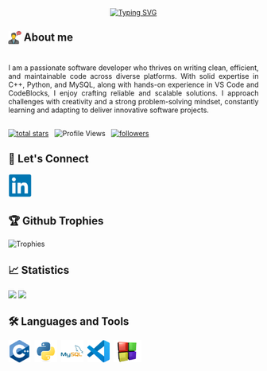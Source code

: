 <br>
<br>
<p align="center" style="margin-bottom: 0;">
  <!-- Typing SVG by DenverCoder1 - https://github.com/DenverCoder1/readme-typing-svg -->
  <a href="https://git.io/typing-svg">
    <img src="https://readme-typing-svg.demolab.com?font=Great+Vibes&size=44&pause=1000&color=FFAADEFF&center=true&width=1000&height=74&lines=Welcome+to+my+profile+%F0%9F%91%8B;Don't+Forget+To+Follow+%F0%9F%99%82" alt="Typing SVG" />
  </a>
</p>

<p>
  <h2>
    <img align="left" alt="icon" width="26px" style="padding-right: 5px;" src="asset/aboutme.png" />
    About me
  </h2>
  <p align="justify" style="margin-top: 40px;">
    I am a passionate software developer who thrives on writing clean, efficient, and maintainable code across diverse platforms. With solid expertise in C++, Python, and MySQL, along with hands-on experience in VS Code and CodeBlocks, I enjoy crafting reliable and scalable solutions. I approach challenges with creativity and a strong problem-solving mindset, constantly learning and adapting to deliver innovative software projects.
  </p>
</p>


<p align="left" style="margin-top: 30px;">
  <a href="https://github.com/zahira-zakki?tab=repositories&sort=stargazers">
  <img alt="total stars" title="Total stars on GitHub" src="https://custom-icon-badges.demolab.com/github/stars/zahira-zakki?color=55960c&style=for-the-badge&labelColor=555555&logo=star"/></a>
  &nbsp;
  <img src="https://komarev.com/ghpvc/?username=zahira-zakki&style=for-the-badge&color=orange" alt="Profile Views" />
  &nbsp;
  <a href="https://github.com/zahira-zakki?tab=followers">
    <img alt="followers" title="Follow me on Github" src="https://custom-icon-badges.demolab.com/github/followers/zahira-zakki?color=236ad3&labelColor=555555&style=for-the-badge&logo=person-add&label=Followers&logoColor=white" />
  </a>
</p>

<p style="margin-top: 30px;">
  <h2>🤝 Let's Connect</h2>
  <a href="https://www.linkedin.com/in/zahira-codes/">
    <img alt="Linkedin" width="47px" style="padding-right:10px;" src="https://github.com/devicons/devicon/blob/v2.16.0/icons/linkedin/linkedin-original.svg" />
  </a>
</p>

<p style="margin-top: 30px;">
  <h2> 🏆 Github Trophies </h2>
  <img alt="Trophies" src="https://github-profile-trophy.vercel.app/?username=zahira-zakki&theme=radical&no-frame=false" />
</p>

<h2>📈 Statistics</h2>
<p align="left" style="margin-top: 20px;">
  <img width="47%" src="https://github-readme-stats.vercel.app/api?username=zahira-zakki&show_icons=true&theme=tokyonight" />
  <img width="32%" src="https://github-readme-stats.vercel.app/api/top-langs/?username=zahira-zakki&layout=donut" />
</p>

<h2> 🛠️ Languages and Tools </h2>
<p align="left">
  <img alt="C++" height="45" style="vertical-align: middle;" src="https://raw.githubusercontent.com/devicons/devicon/master/icons/cplusplus/cplusplus-original.svg" />&nbsp;
  <img alt="Python" height="45" style="vertical-align: middle;" src="https://raw.githubusercontent.com/devicons/devicon/master/icons/python/python-original.svg" />&nbsp;
  <img alt="MySQL" height="45" style="vertical-align: middle;" src="https://github.com/devicons/devicon/blob/v2.16.0/icons/mysql/mysql-original-wordmark.svg?raw=true" />&nbsp;
  <img alt="VSCode" height="45" style="vertical-align: middle;" src="https://github.com/devicons/devicon/blob/v2.16.0/icons/vscode/vscode-original.svg?raw=true" />&nbsp;
  <img alt="CodeBlocks" height="45" style="vertical-align: middle;" src="asset/Codeblocks.png" />
</p>

